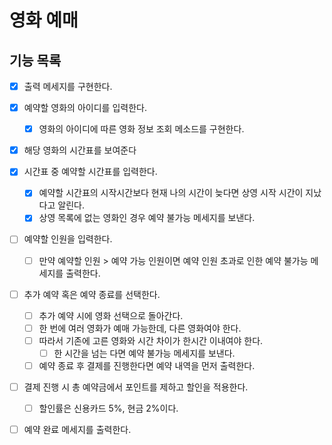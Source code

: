 # 영화 예매

## 기능 목록

- [x] 출력 메세지를 구현한다.
- [x] 예약할 영화의 아이디를 입력한다.
    - [x] 영화의 아이디에 따른 영화 정보 조회 메소드를 구현한다.
- [x] 해당 영화의 시간표를 보여준다
- [x] 시간표 중 예약할 시간표를 입력한다.
    - [x] 예약할 시간표의 시작시간보다 현재 나의 시간이 늦다면 상영 시작 시간이 지났다고 알린다.
    - [x] 상영 목록에 없는 영화인 경우 예약 불가능 메세지를 보낸다.
- [ ] 예약할 인원을 입력한다.
    - [ ] 만약 예약할 인원 > 예약 가능 인원이면 예약 인원 초과로 인한 예약 불가능 메세지를 출력한다.
- [ ] 추가 예약 혹은 예약 종료를 선택한다.
    - [ ] 추가 예약 시에 영화 선택으로 돌아간다.
    - [ ] 한 번에 여러 영화가 예매 가능한데, 다른 영화여야 한다.
    - [ ] 따라서 기존에 고른 영화와 시간 차이가 한시간 이내여야 한다.
        - [ ] 한 시간을 넘는 다면 예약 불가능 메세지를 보낸다.
    - [ ] 예약 종료 후 결제를 진행한다면 예약 내역을 먼저 출력한다.
- [ ] 결제 진행 시 총 예약금에서 포인트를 제하고 할인을 적용한다.
    - [ ] 할인률은 신용카드 5%, 현금 2%이다.
- [ ] 예약 완료 메세지를 출력한다.
    